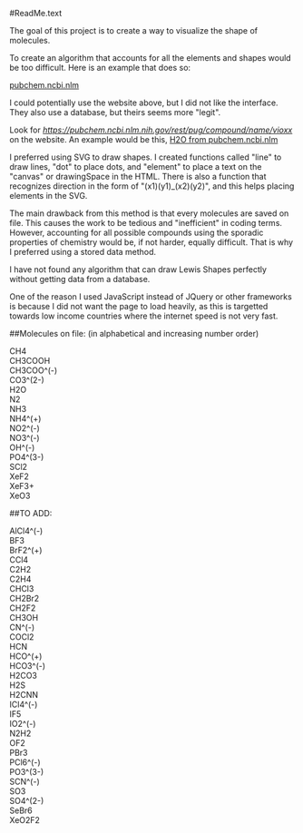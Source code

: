 #ReadMe.text

The goal of this project is to create a way to visualize the shape of molecules. 

To create an algorithm that accounts for all the elements and shapes would be too difficult. Here is an example that does so: 

[pubchem.ncbi.nlm](https://pubchem.ncbi.nlm.nih.gov/pug_rest/PUG_REST_Tutorial.html#_Toc458584410)

I could potentially use the website above, but I did not like the interface. They also use a database, but theirs seems more "legit".

Look for *https://pubchem.ncbi.nlm.nih.gov/rest/pug/compound/name/vioxx* on the website. An example would be this, [H2O from pubchem.ncbi.nlm](https://pubchem.ncbi.nlm.nih.gov/rest/pug/compound/name/H2O/png)

I preferred using SVG to draw shapes. I created functions called "line" to draw lines, "dot" to place dots, and "element" to place a text on the "canvas" or drawingSpace in the HTML. There is also a function that recognizes direction in the form of "(x1)(y1)_(x2)(y2)", and this helps placing elements in the SVG.

The main drawback from this method is that every molecules are saved on file. This causes the work to be tedious and "inefficient" in coding terms. However, accounting for all possible compounds using the sporadic properties of chemistry would be, if not harder, equally difficult. That is why I preferred using a stored data method.

I have not found any algorithm that can draw Lewis Shapes perfectly without getting data from a database.

One of the reason I used JavaScript instead of JQuery or other frameworks is because I did not want the page to load heavily, as this is targetted towards low income countries where the internet speed is not very fast.

##Molecules on file: (in alphabetical and increasing number order)

CH4  
CH3COOH  
CH3COO^(-)  
CO3^(2-)  
H2O  
N2  
NH3  
NH4^(+)  
NO2^(-)  
NO3^(-)  
OH^(-)  
PO4^(3-)  
SCl2  
XeF2  
XeF3+  
XeO3  

##TO ADD:

AlCl4^(-)  
BF3  
BrF2^(+)  
CCl4  
C2H2  
C2H4  
CHCl3  
CH2Br2  
CH2F2  
CH3OH  
CN^(-)  
COCl2  
HCN  
HCO^(+)  
HCO3^(-)  
H2CO3  
H2S  
H2CNN  
ICl4^(-)  
IF5  
IO2^(-)  
N2H2  
OF2  
PBr3  
PCl6^(-)  
PO3^(3-)  
SCN^(-)  
SO3  
SO4^(2-)  
SeBr6  
XeO2F2  


